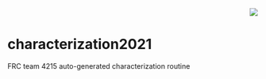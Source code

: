 <img align="right" src="https://avatars2.githubusercontent.com/u/10326347?s=200&v=4">
<br />

# characterization2021

FRC team 4215 auto-generated characterization routine
